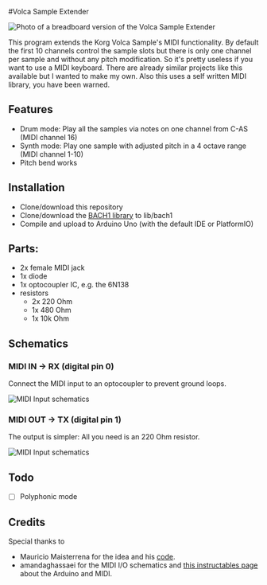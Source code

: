 #Volca Sample Extender  

![Photo of a breadboard version of the Volca Sample Extender](http://i.imgur.com/uyWQOWH.jpg)

This program extends the Korg Volca Sample's MIDI functionality. By default the first 10 channels control the sample slots but there is only one channel per sample and without any pitch modification. So it's pretty useless if you want to use a MIDI keyboard. There are already similar projects like this available but I wanted to make my own. Also this uses a self written MIDI library, you have been warned. 

## Features
* Drum mode: Play all the samples via notes on one channel from C-AS (MIDI channel 16)
* Synth mode: Play one sample with adjusted pitch in a 4 octave range (MIDI channel 1-10)
* Pitch bend works

## Installation
* Clone/download this repository
* Clone/download the [BACH1 library](https://github.com/derdogan/bach1) to lib/bach1
* Compile and upload to Arduino Uno (with the default IDE or PlatformIO)

## Parts:
* 2x female MIDI jack
* 1x diode
* 1x optocoupler IC, e.g. the 6N138
* resistors
  * 2x 220 Ohm
  * 1x 480 Ohm
  * 1x 10k Ohm

## Schematics
### MIDI IN  -> RX (digital pin 0)
Connect the MIDI input to an optocoupler to prevent ground loops.

![MIDI Input schematics](http://i.imgur.com/Ew5b6qE.jpg)


### MIDI OUT  -> TX (digital pin 1)
The output is simpler: All you need is an 220 Ohm resistor.

![MIDI Input schematics](http://i.imgur.com/fK5Aqsk.jpg)

## Todo
- [ ] Polyphonic mode

## Credits
Special thanks to
* Mauricio Maisterrena for the idea and his [code](https://github.com/mmaisterrena/Volca_Simple).
* amandaghassaei for the MIDI I/O schematics and [this instructables page](http://www.instructables.com/id/Send-and-Receive-MIDI-with-Arduino/?ALLSTEPS) about the Arduino and MIDI.
